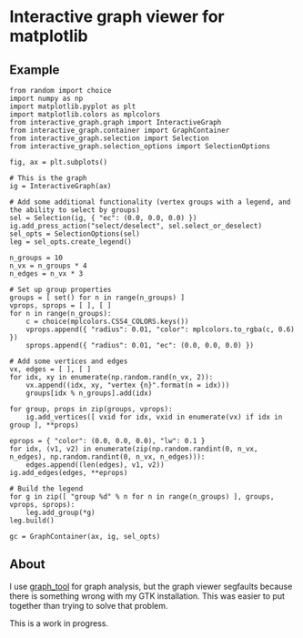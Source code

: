 # Interactive graph viewer for matplotlib

## Example

```
from random import choice
import numpy as np
import matplotlib.pyplot as plt
import matplotlib.colors as mplcolors
from interactive_graph.graph import InteractiveGraph
from interactive_graph.container import GraphContainer
from interactive_graph.selection import Selection
from interactive_graph.selection_options import SelectionOptions

fig, ax = plt.subplots()

# This is the graph
ig = InteractiveGraph(ax)

# Add some additional functionality (vertex groups with a legend, and the ability to select by groups)
sel = Selection(ig, { "ec": (0.0, 0.0, 0.0) })
ig.add_press_action("select/deselect", sel.select_or_deselect)
sel_opts = SelectionOptions(sel) 
leg = sel_opts.create_legend()

n_groups = 10
n_vx = n_groups * 4
n_edges = n_vx * 3

# Set up group properties
groups = [ set() for n in range(n_groups) ]
vprops, sprops = [ ], [ ]
for n in range(n_groups):
    c = choice(mplcolors.CSS4_COLORS.keys())
    vprops.append({ "radius": 0.01, "color": mplcolors.to_rgba(c, 0.6) })
    sprops.append({ "radius": 0.01, "ec": (0.0, 0.0, 0.0) })

# Add some vertices and edges
vx, edges = [ ], [ ]
for idx, xy in enumerate(np.random.rand(n_vx, 2)):
    vx.append((idx, xy, "vertex {n}".format(n = idx)))
    groups[idx % n_groups].add(idx)

for group, props in zip(groups, vprops):
    ig.add_vertices([ vxid for idx, vxid in enumerate(vx) if idx in group ], **props)

eprops = { "color": (0.0, 0.0, 0.0), "lw": 0.1 }
for idx, (v1, v2) in enumerate(zip(np.random.randint(0, n_vx, n_edges), np.random.randint(0, n_vx, n_edges))):
    edges.append((len(edges), v1, v2))
ig.add_edges(edges, **eprops)

# Build the legend
for g in zip([ "group %d" % n for n in range(n_groups) ], groups, vprops, sprops):
    leg.add_group(*g)
leg.build()

gc = GraphContainer(ax, ig, sel_opts)
```

## About

I use [graph_tool](https://graph-tool.skewed.de) for graph analysis, but the graph viewer segfaults because there is something wrong with my GTK installation.  This was easier to put together than trying to solve that problem.

This is a work in progress.

